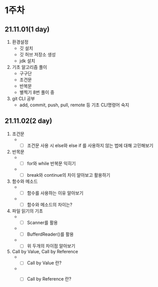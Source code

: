 # 1주차
## 21.11.01(1 day)
  1. 환경설정
      - 깃 설치
      - 깃 허브 저장소 생성
      - jdk 설치
  2. 기초 알고리즘 풀이
      - 구구단
      - 조건문
      - 반복문
      - 별찍기 8번 풀이 중
  3. git CLI 공부
      - add, commit, push, pull, remote 등 기초 CLI명령어 숙지

## 21.11.02(2 day)
  1. 조건문
      - -[ ] 조건문 사용 시 else와 else if 를 사용하지 않는 법에 대해 고민해보기
  2. 반목문
      - -[ ] for와 while 반복문 익히기
      - -[ ] break와 continue의 차이 알아보고 활용하기
  3. 함수와 메소드
      - -[ ] 함수를 사용하는 이유 알아보기
      - -[ ] 함수와 메소드의 차이는?
  4. 파일 읽기의 기초
      - -[ ] Scanner를 활용
      - -[ ] BufferdReader()를 활용
      - -[ ] 위 두개의 차이점 알아보기
  5. Call by Value, Call by Reference
      - -[ ] Call by Value 란?
      - -[ ] Call by Reference 란?
        
